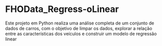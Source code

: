 # FHOData_Regress-oLinear
Este projeto em Python realiza uma análise completa de um conjunto de dados de carros, com o objetivo de limpar os dados, explorar a relação entre as características dos veículos e construir um modelo de regressão linear
